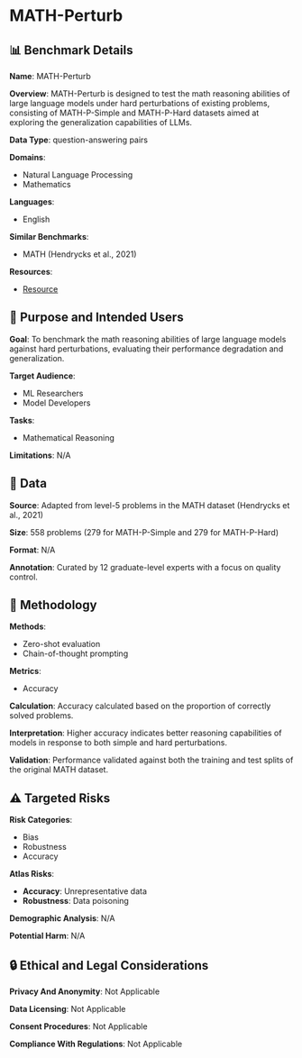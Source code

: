 # MATH-Perturb

## 📊 Benchmark Details

**Name**: MATH-Perturb

**Overview**: MATH-Perturb is designed to test the math reasoning abilities of large language models under hard perturbations of existing problems, consisting of MATH-P-Simple and MATH-P-Hard datasets aimed at exploring the generalization capabilities of LLMs.

**Data Type**: question-answering pairs

**Domains**:
- Natural Language Processing
- Mathematics

**Languages**:
- English

**Similar Benchmarks**:
- MATH (Hendrycks et al., 2021)

**Resources**:
- [Resource](https://arxiv.org/abs/2502.06453)

## 🎯 Purpose and Intended Users

**Goal**: To benchmark the math reasoning abilities of large language models against hard perturbations, evaluating their performance degradation and generalization.

**Target Audience**:
- ML Researchers
- Model Developers

**Tasks**:
- Mathematical Reasoning

**Limitations**: N/A

## 💾 Data

**Source**: Adapted from level-5 problems in the MATH dataset (Hendrycks et al., 2021)

**Size**: 558 problems (279 for MATH-P-Simple and 279 for MATH-P-Hard)

**Format**: N/A

**Annotation**: Curated by 12 graduate-level experts with a focus on quality control.

## 🔬 Methodology

**Methods**:
- Zero-shot evaluation
- Chain-of-thought prompting

**Metrics**:
- Accuracy

**Calculation**: Accuracy calculated based on the proportion of correctly solved problems.

**Interpretation**: Higher accuracy indicates better reasoning capabilities of models in response to both simple and hard perturbations.

**Validation**: Performance validated against both the training and test splits of the original MATH dataset.

## ⚠️ Targeted Risks

**Risk Categories**:
- Bias
- Robustness
- Accuracy

**Atlas Risks**:
- **Accuracy**: Unrepresentative data
- **Robustness**: Data poisoning

**Demographic Analysis**: N/A

**Potential Harm**: N/A

## 🔒 Ethical and Legal Considerations

**Privacy And Anonymity**: Not Applicable

**Data Licensing**: Not Applicable

**Consent Procedures**: Not Applicable

**Compliance With Regulations**: Not Applicable
